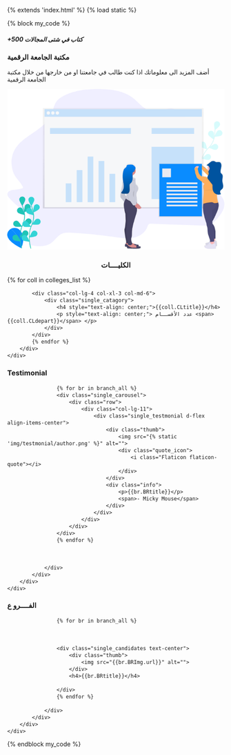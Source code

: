 {% extends 'index.html' %}
{% load static %}

{% block my_code %}

<div class="slider_area">
    <div class="single_slider  d-flex align-items-center slider_bg_1">
        <div class="container">
            <div class="row align-items-center">
                <div class="col-lg-7 col-md-6">
                    <div class="slider_text">
                        <h5 class="wow fadeInLeft" data-wow-duration="1s" data-wow-delay=".2s"> +500 كتاب في شتى
                            المجالات </h5>
                        <h3 class="wow fadeInLeft" data-wow-duration="1s" data-wow-delay=".3s">مكتبة الجامعة الرقمية
                        </h3>
                        <p class="wow fadeInLeft" data-wow-duration="1s" data-wow-delay=".4s">أضف المزيد الى معلوماتك
                            اذا كنت طالب في جامعتنا او من خارجها من خلال مكتبة الجامعة الرقمية</p>
                        <!-- <div class="sldier_btn wow fadeInLeft" data-wow-duration="1s" data-wow-delay=".5s">
                            <a href="#" class="boxed-btn3">Upload your Resume</a>
                        </div> -->
                    </div>
                </div>
            </div>
        </div>
    </div>
    <div class="ilstration_img wow fadeInRight d-none d-lg-block text-right" data-wow-duration="1s"
        data-wow-delay=".2s">
        <img src="img/banner/illustration.png" alt="">
    </div>
</div>

<!-- popular_catagory_area_start  -->
<div class="popular_catagory_area">
    <div class="container">
        <div class="row">
            <div class="col-lg-12">
                <div class="section_title mb-40">
                    <h3 style="text-align: center;">الكليــــات </h3>
                </div>
            </div>
        </div>
        <div class="row">
            {% for coll in colleges_list %}



            <div class="col-lg-4 col-xl-3 col-md-6">
                <div class="single_catagory">
                    <h4 style="text-align: center;">{{coll.CLtitle}}</h4>
                    <p style="text-align: center;"> عدد اﻷقســام <span>{{coll.CLdepart}}</span> </p>
                </div>
            </div>
            {% endfor %}
        </div>
    </div>
</div>
<!-- popular_catagory_area_end  -->


<!-- testimonial_area  -->
<div class="testimonial_area  ">
    <div class="container">
        <div class="row">
            <div class="col-lg-12">
                <div class="section_title text-center mb-40">
                    <h3>Testimonial</h3>
                </div>
            </div>
            <div class="col-xl-12">
                <div class="testmonial_active owl-carousel">

                    {% for br in branch_all %}
                    <div class="single_carousel">
                        <div class="row">
                            <div class="col-lg-11">
                                <div class="single_testmonial d-flex align-items-center">
                                    <div class="thumb">
                                        <img src="{% static 'img/testmonial/author.png' %}" alt="">
                                        <div class="quote_icon">
                                            <i class="Flaticon flaticon-quote"></i>
                                        </div>
                                    </div>
                                    <div class="info">
                                        <p>{{br.BRtitle}}</p>
                                        <span>- Micky Mouse</span>
                                    </div>
                                </div>
                            </div>
                        </div>
                    </div>
                    {% endfor %}



                </div>
            </div>
        </div>
    </div>
</div>
<!-- /testimonial_area  -->

<!-- featured_candidates_area_start  -->
<div class="featured_candidates_area">
    <div class="container">
        <div class="row">
            <div class="col-lg-12">
                <div class="section_title text-center mb-40">
                    <h3>الفــــرو ع</h3>
                </div>
            </div>
        </div>
        <div class="row">
            <div class="col-lg-12">
                <div class="candidate_active owl-carousel">


                    {% for br in branch_all %}



                    <div class="single_candidates text-center">
                        <div class="thumb">
                            <img src="{{br.BRImg.url}}" alt="">
                        </div>
                        <h4>{{br.BRtitle}}</h4>

                    </div>
                    {% endfor %}

                </div>
            </div>
        </div>
    </div>
</div>
<!-- featured_candidates_area_end  -->




{% endblock my_code %}